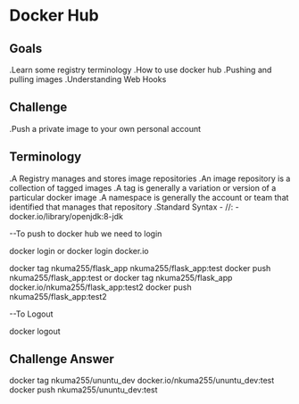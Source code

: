 # Docker Hub

## Goals

.Learn some registry terminology
.How to use docker hub
.Pushing and pulling images
.Understanding Web Hooks

## Challenge

.Push a private image to your own personal account

## Terminology

.A Registry manages and stores image repositories
.An image repository is a collection of tagged images
.A tag is generally a variation or version of a particular docker image
.A namespace is generally the account or team that identified that manages that repository
.Standard Syntax - <registry>/<namespace>/<repo-name>:<tag> - docker.io/library/openjdk:8-jdk

--To push to docker hub we need to login

docker login
or
docker login docker.io

docker tag nkuma255/flask_app nkuma255/flask_app:test
docker push nkuma255/flask_app:test
or
docker tag nkuma255/flask_app docker.io/nkuma255/flask_app:test2
docker push nkuma255/flask_app:test2

--To Logout

docker logout

## Challenge Answer

docker tag nkuma255/ununtu_dev docker.io/nkuma255/ununtu_dev:test
docker push nkuma255/ununtu_dev:test


